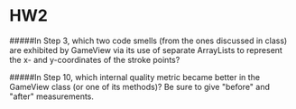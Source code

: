 HW2
========

#####In Step 3, which two code smells (from the ones discussed in class) are exhibited by GameView via its use of separate ArrayLists to represent the x- and y-coordinates of the stroke points?


#####In Step 10, which internal quality metric became better in the GameView class (or one of its methods)? Be sure to give "before" and "after" measurements.
